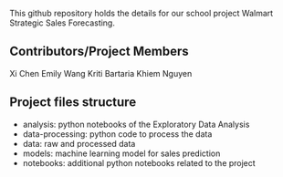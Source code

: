 This github repository holds the details for our school project Walmart Strategic Sales Forecasting.

## Contributors/Project Members
Xi Chen
Emily Wang
Kriti Bartaria
Khiem Nguyen

## Project files structure
* analysis: python notebooks of the Exploratory Data Analysis
* data-processing: python code to process the data
* data: raw and processed data
* models: machine learning model for sales prediction
* notebooks: additional python notebooks related to the project